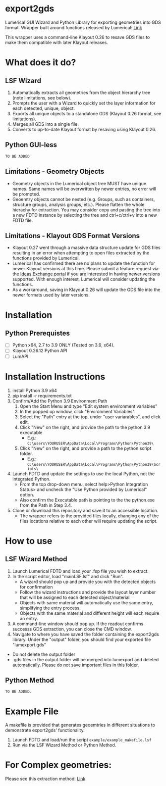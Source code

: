# export2gds
Lumerical GUI Wizard and Python Library for exporting geometries into GDS format.
Wrapper built around functions released by Lumerical: [Link](https://optics.ansys.com/hc/en-us/articles/1500006203341-GDSII-Export-Automation)

This wrapper uses a command-line Klayout 0.26 to resave GDS files to make them compatible with later Klayout releases.

# What does it do?
## LSF Wizard
1. Automatically extracts all geometries from the object hierarchy tree (note limitations, see below).
2. Prompts the user with a Wizard to quickly set the layer information for each detected, unique, object.
3. Exports all unique objects to a standalone GDS (Klayout 0.26 format, see limitations).
4. Merges all GDS into a single file.
5. Converts to up-to-date Klayout format by resaving using Klayout 0.26.

## Python GUI-less
`TO BE ADDED`

## Limitations - Geometry Objects
- Geometry objects in the Lumerical object tree MUST have unique names. Same names will be overwritten by newer entries, no error will be prompted.
- Geoemtry objects cannot be nested (e.g. Groups, such as containers, structure groups, analysis groups, etc.). 
Please flatten the whole hierachy for extraction. You may consider copy and pasting the tree into a new FDTD instance by selecting the tree and ctrl+c/ctrl+v into a new FDTD file.

## Limitations - Klayout GDS Format Versions
- Klayout 0.27 went through a massive data structure update for GDS files resulting in an error when attempting to open files extracted by the functions provided by Lumerical. 
- Lumerical has confirmed there are no plans to update the function for newer Klayout versions at this time. Please submit a feature request via: the [Ideas Exchange portal](https://ix.lumerical.com/) if you are interested in having newer versions supported. With enough interest, Lumerical will consider updating the functions.
- As a workaround, saving in Klayout 0.26 will update the GDS file into the newer formats used by later versions.

# Installation
## Python Prerequistes
- [ ] Python x64, 2.7 to 3.9 ONLY (Tested on 3.9, x64).
- [ ] Klayout 0.26.12 Python API 
- [ ] LumAPI

# Installation Instructions
1. install Python 3.9 x64
2. pip install -r requirements.txt
3. Confirm/Add the Python 3.9 Environment Path
    1. Open the Start Menu and type "Edit system environment variables"
    2. In the popped up window, click "Environment Variables"
    3. Select the "Path" entry at the top, under "user variarables", and click edit.
    4. Click "New" on the right, and provide the path to the python 3.9 executable 
        - E.g.: `C:\users\YOURUSER\AppData\Local\Programs\Python\Python39\`
    5. Click "New" on the right, and provide a path to the python script folder.
        - E.g.: `C:\users\YOURUSER\AppData\Local\Programs\Python\Python39\Scripts\`
4. Launch FDTD and update the settings to use the local Python, not the integrated Python.
    - From the top drop-down menu, select help>Python Integration Status> and uncheck the "Use Python provided by Lumerical" option.
    - Also confirm the Executable path is pointing to the the python.exe from the Path in Step 3.4.
5. Clone or download this repository and save it to an accessible location.
    - The wrapper refers to the provided files locally, changing any of the files locations relative to each other will require updating the script.

# How to use
## LSF Wizard Method
1. Launch Lumerical FDTD and load your .fsp file you wish to extract.
2. In the script editor, load "mainLSF.lsf" and click "Run".
    - A wizard should pop up and provide you with the detected objects for confirmation
    - Follow the wizard instructions and provide the layout layer number that will be assigned to each detected object/material
    - Objects with same material will automatically use the same entry, simplifying the entry process.
    - Objects with the same material and different height will each require an entry.
3. A command-line window should pop up. If the readout confirms successs GDS extraction, you can close the CMD window.
4. Navigate to where you have saved the folder containing the export2gds library. Under the "output" folder, you should find your exported file "lumexport.gds"
- Do not delete the output folder
- .gds files in the output folder will be merged into lumexport and deleted automatically. Please do not save important files in this folder.

## Python Method
`TO BE ADDED.`

# Example File
A makefile is provided that generates geoemtries in different situations to demonstrate export2gds' functionality.
1. Launch FDTD and load/run the script `example/example_makefile.lsf`
2. Run via the LSF Wizard Method or Python Method.

# For Complex geometries:
Please see this extraction method: [Link](https://optics.ansys.com/hc/en-us/articles/1500007228522-GDS-pattern-extraction-for-inverse-designed-devices-using-contours-method)
